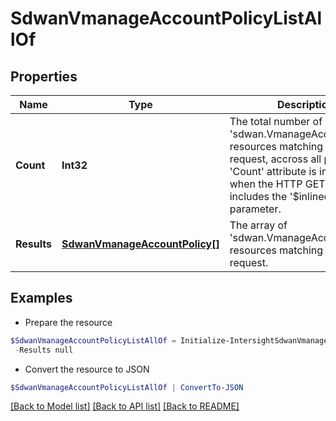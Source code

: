 # SdwanVmanageAccountPolicyListAllOf
## Properties

Name | Type | Description | Notes
------------ | ------------- | ------------- | -------------
**Count** | **Int32** | The total number of &#39;sdwan.VmanageAccountPolicy&#39; resources matching the request, accross all pages. The &#39;Count&#39; attribute is included when the HTTP GET request includes the &#39;$inlinecount&#39; parameter. | [optional] 
**Results** | [**SdwanVmanageAccountPolicy[]**](SdwanVmanageAccountPolicy.md) | The array of &#39;sdwan.VmanageAccountPolicy&#39; resources matching the request. | [optional] 

## Examples

- Prepare the resource
```powershell
$SdwanVmanageAccountPolicyListAllOf = Initialize-IntersightSdwanVmanageAccountPolicyListAllOf  -Count null `
 -Results null
```

- Convert the resource to JSON
```powershell
$SdwanVmanageAccountPolicyListAllOf | ConvertTo-JSON
```

[[Back to Model list]](../README.md#documentation-for-models) [[Back to API list]](../README.md#documentation-for-api-endpoints) [[Back to README]](../README.md)

